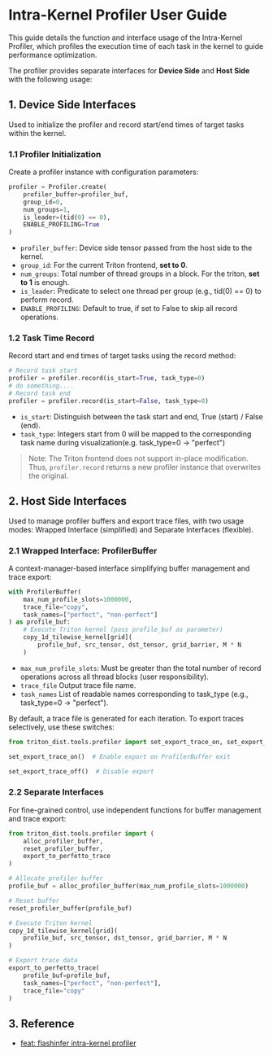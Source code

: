 # Intra-Kernel Profiler User Guide
This guide details the function and interface usage of the Intra-Kernel Profiler, which profiles the execution time of each task in the kernel to guide performance optimization.

The profiler provides separate interfaces for **Device Side** and **Host Side** with the following usage:


## 1. Device Side Interfaces
Used to initialize the profiler and record start/end times of target tasks within the kernel.

### 1.1 Profiler Initialization
Create a profiler instance with configuration parameters:
```python
profiler = Profiler.create(
    profiler_buffer=profiler_buf,
    group_id=0,
    num_groups=1,
    is_leader=(tid(0) == 0),
    ENABLE_PROFILING=True
)
```

- `profiler_buffer`: Device side tensor passed from the host side to the kernel.
- `group_id`: For the current Triton frontend, **set to 0**.
- `num_groups`: Total number of thread groups in a block. For the triton, **set to 1** is enough.
- `is_leader`: Predicate to select one thread per group (e.g., tid(0) == 0) to perform record.
- `ENABLE_PROFILING`: Default to true, if set to False to skip all record operations.

### 1.2 Task Time Record
Record start and end times of target tasks using the record method:

```python
# Record task start
profiler = profiler.record(is_start=True, task_type=0)
# do something.... 
# Record task end
profiler = profiler.record(is_start=False, task_type=0)
```

- `is_start`: Distinguish between the task start and end, True (start) / False (end).
- `task_type`: Integers start from 0 will be mapped to the corresponding task name during visualization(e.g. task_type=0 -> "perfect")

> Note: The Triton frontend does not support in-place modification. Thus, `profiler.record` returns a new profiler instance that overwrites the original.

## 2. Host Side Interfaces
Used to manage profiler buffers and export trace files, with two usage modes: Wrapped Interface (simplified) and Separate Interfaces (flexible).

### 2.1 Wrapped Interface: ProfilerBuffer
A context-manager-based interface simplifying buffer management and trace export:

```python
with ProfilerBuffer(
    max_num_profile_slots=1000000,
    trace_file="copy",
    task_names=["perfect", "non-perfect"]
) as profile_buf:
    # Execute Triton kernel (pass profile_buf as parameter)
    copy_1d_tilewise_kernel[grid](
        profile_buf, src_tensor, dst_tensor, grid_barrier, M * N
    )
```

- `max_num_profile_slots`: Must be greater than the total number of record operations across all thread blocks (user responsibility).
- `trace_file`	Output trace file name.
- `task_names`	List of readable names corresponding to task_type (e.g., task_type=0 -> "perfect").

By default, a trace file is generated for each iteration. To export traces selectively, use these switches:

```python
from triton_dist.tools.profiler import set_export_trace_on, set_export_trace_off

set_export_trace_on()  # Enable export on ProfilerBuffer exit

set_export_trace_off()  # Disable export
```

### 2.2 Separate Interfaces
For fine-grained control, use independent functions for buffer management and trace export:
```python
from triton_dist.tools.profiler import (
    alloc_profiler_buffer, 
    reset_profiler_buffer,
    export_to_perfetto_trace
)

# Allocate profiler buffer
profile_buf = alloc_profiler_buffer(max_num_profile_slots=1000000)

# Reset buffer
reset_profiler_buffer(profile_buf)

# Execute Triton kernel
copy_1d_tilewise_kernel[grid](
    profile_buf, src_tensor, dst_tensor, grid_barrier, M * N
)

# Export trace data
export_to_perfetto_trace(
    profile_buf=profile_buf,
    task_names=["perfect", "non-perfect"],
    trace_file="copy"
)
```

## 3. Reference
- [feat: flashinfer intra-kernel profiler](https://github.com/flashinfer-ai/flashinfer/pull/913)
